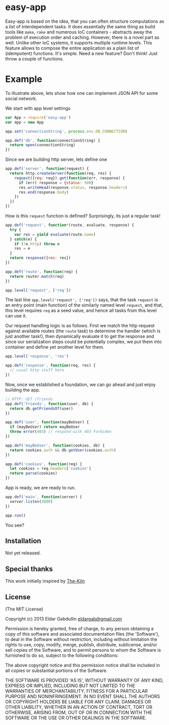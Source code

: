 # easy-app

Easy-app is based on the idea, that you can often structure computations as a list of
interdependent tasks. It does essentially the same thing as build tools like
`make`, `rake` and numerous IoC containers - abstracts away the
problem of execution order and caching. However, there is a novel part as well.
Unlike other IoC systems, it supports multiple runtime levels. This feature allows
to compose the entire application as a plain list of (idempotent) functions.
It's simple. Need a new feature? Don't think! Just throw a couple of functions.

# Example

To illustrate above, lets show how one can implement JSON API for some
social network.

We start with app level settings

```javascript
var App = require('easy-app')
var app = new App

app.set('connectionString', process.env.DB_CONNECTION)

app.def('db', function(connectionString) {
  return open(connectionString)
})
```

Since we are building http server, lets define one

```javascript
app.def('server', function(request) {
  return http.createServer(function(req, res) {
    request({req: req}).get(function(err, response) {
      if (err) response = {status: 500}
      res.writeHead(response.status, response.headers)
      res.end(response.body)
    })
  })
})
```

How is this `request` function is defined? Surprisingly, its just a regular task!

```javascript
app.def('request', function*(route, evaluate, response) {
  try {
    var res = yield evaluate(route.name)
  } catch(e) {
    if (!e.http) throw e
    res = e
  }
  return response({res: res})
})

app.def('route', function(req) {
  return router.match(req)
})

app.level('request', ['req'])
```

The last line `app.level('request', ['req'])` says, that the task `request` is
an entry point (main function) of the similarly named level `request`, and that,
this level requires `req` as a seed value, and hence all tasks from this level
can use it.

Our request handling logic is as follows. First we match the http request against
available routes (the `route` task) to determine the handler (which is just another task!),
then dynamically evaluate it to get the response and since our serialization steps
could be potentially complex, we put them into container and define yet another
level for them.

```javascript
app.level('response', 'res')

app.def('response', function(req, res) {
  // usual http stuff here
})
```

Now, once we established a foundation, we can go ahead and just enjoy building the app.

```javascript
// HTTP: GET /friends
app.def('friends', function(user, db) {
  return db.getFriendsOf(user)
})

app.def('user', function(mayBeUser) {
  if (mayBeUser) return mayBeUser
  throw error(403) // respond with 403 Forbiden
})

app.def('mayBeUser', function(cookies, db) {
  return cookies.auth && db.getUser(cookies.auth)
})

app.def('cookies', function(req) {
  let cookies = req.headers['cookies']
  return parse(cookies)
})
```

App is ready, we are ready to run.

```javascript
app.def('main', function(server) {
  server.listen(3000)
})

app.run()
```

You see?

## Installation

Not yet released.

## Special thanks

This work initially inspired by
[The-Kiln](https://github.com/straszheimjeffrey/The-Kiln)

## License

(The MIT License)

Copyright (c) 2013 Eldar Gabdullin <eldargab@gmail.com>

Permission is hereby granted, free of charge, to any person obtaining
a copy of this software and associated documentation files (the
'Software'), to deal in the Software without restriction, including
without limitation the rights to use, copy, modify, merge, publish,
distribute, sublicense, and/or sell copies of the Software, and to
permit persons to whom the Software is furnished to do so, subject to
the following conditions:

The above copyright notice and this permission notice shall be
included in all copies or substantial portions of the Software.

THE SOFTWARE IS PROVIDED 'AS IS', WITHOUT WARRANTY OF ANY KIND,
EXPRESS OR IMPLIED, INCLUDING BUT NOT LIMITED TO THE WARRANTIES OF
MERCHANTABILITY, FITNESS FOR A PARTICULAR PURPOSE AND NONINFRINGEMENT.
IN NO EVENT SHALL THE AUTHORS OR COPYRIGHT HOLDERS BE LIABLE FOR ANY
CLAIM, DAMAGES OR OTHER LIABILITY, WHETHER IN AN ACTION OF CONTRACT,
TORT OR OTHERWISE, ARISING FROM, OUT OF OR IN CONNECTION WITH THE
SOFTWARE OR THE USE OR OTHER DEALINGS IN THE SOFTWARE.
